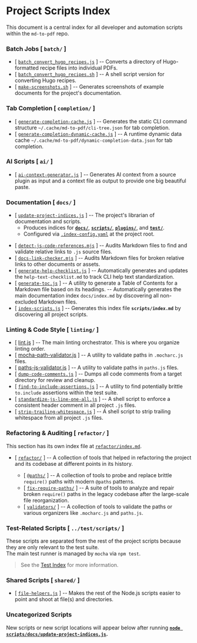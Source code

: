 # Project Scripts Index

This document is a central index for all developer and automation scripts within the `md-to-pdf` repo.

### Batch Jobs [ `batch/` ]

  - [ [`batch_convert_hugo_recipes.js`](batch/batch_convert_hugo_recipes.js) ]
    -- Converts a directory of Hugo-formatted recipe files into individual PDFs.
  - [ [`batch_convert_hugo_recipes.sh`](batch/batch_convert_hugo_recipes.sh) ]
    -- A shell script version for converting Hugo recipes.
  - [ [`make-screenshots.sh`](batch/make-screenshots.sh) ]
    -- Generates screenshots of example documents for the project's documentation.

### Tab Completion [ `completion/` ]

  - [ [`generate-completion-cache.js`](completion/generate-completion-cache.js) ]
    -- Generates the static CLI command structure `~/.cache/md-to-pdf/cli-tree.json` for tab completion.
  - [ [`generate-completion-dynamic-cache.js`](completion/generate-completion-dynamic-cache.js) ]
    -- A runtime dynamic data cache `~/.cache/md-to-pdf/dynamic-completion-data.json` for tab completion.

### AI Scripts [ `ai/` ] 

  - [ [`ai-context-generator.js`](ai/ai-context-generator.js) ]
    -- Generates AI context from a source plugin as input and a context file as output to provide one big beautiful paste.

### Documentation [ `docs/` ]

  * [ [`update-project-indices.js`](docs/update-project-indices.js) ]
    -- The project's librarian of documentation and scripts.
    * Produces indices for
      [**`docs/`**](index.md),
      [**`scripts/`**](../scripts/index.md),
      [**`plugins/`**](../plugins/index.md), and
      [**`test/`**](../test/index.md).  
    * Configured via [`.index-config.yaml`](../.index-config.yaml) at the project root.

  - [ [`detect-js-code-references.mjs`](docs/detect-js-code-references.mjs) ]
    -- Audits Markdown files to find and validate relative links to `.js` source files.
  - [ [`docs-link-checker.mjs`](docs/docs-link-checker.mjs) ]
    -- Audits Markdown files for broken relative links to other documents or assets.
  - [ [`generate-help-checklist.js`](docs/generate-help-checklist.js) ]
    -- Automatically generates and updates the `help-text-checklist.md` to track CLI help text standardization.
  - [ [`generate-toc.js`](docs/generate-toc.js) ]
    -- A utility to generate a Table of Contents for a Markdown file based on its headings.
    -- Automatically generates the main documentation index `docs/index.md` by discovering all non-excluded Markdown files.
  - [ [`index-scripts.js`](docs/index-scripts.js) ]
    -- Generates this index file **`scripts/index.md`** by discovering all project scripts.

### Linting & Code Style [ `linting/` ]

  - [ [lint.js](linting/lint.js) ]
    -- The main linting orchestrator. This is where you organize linting order.
  - [ [mocha-path-validator.js](linting/mocha-path-validator.js) ]
    -- A utility to validate paths in `.mocharc.js` files.
  - [ [paths-js-validator.js](linting/paths-js-validator.js) ]
    -- A utility to validate paths in `paths.js` files.
  - [ [`dump-code-comments.js`](linting/dump-code-comments.js) ]
    -- Dumps all code comments from a target directory for review and cleanup.
  - [ [`find-to-include-assertions.js`](linting/find-to-include-assertions.js) ]
    -- A utility to find potentially brittle `to.include` assertions within the test suite.
  - [ [`standardize-js-line-one-all.js`](linting/standardize-js-line-one-all.js) ]
    -- A shell script to enforce a consistent header comment in all project `.js` files.
  - [ [`strip-trailing-whitespace.js`](linting/strip-trailing-whitespace.js) ]
    -- A shell script to strip trailing whitespace from all project `.js` files.

### Refactoring & Auditing [ `refactor/` ]

  This section has its own index file at [`refactor/index.md`](refactor/index.md).

  - [ [`refactor/`](refactor/) ]
    -- A collection of tools that helped in refactoring the project and its codebase at different points in its history.
    
    - [ [`@paths/`](refactor/@paths/) ]
      -- A collection of tools to probe and replace brittle `require()` paths with modern `@paths` patterns.
    - [ [`fix-require-paths/`](refactor/fix-require-paths/) ]
      -- A suite of tools to analyze and repair broken `require()` paths in the legacy codebase after the large-scale file reorganization.
    - [ [`validators/`](refactor/validators/) ]
      -- A collection of tools to validate the paths or various organizers like `.mocharc.js` and `paths.js`.

### Test-Related Scripts [ `../test/scripts/` ]

  These scripts are separated from the rest of the project scripts because they are only relevant to the test suite.  
  The main test runner is managed by `mocha` via `npm test`.

  > See the [Test Index](../test/index.md) for more information.


### Shared Scripts [ `shared/` ]

  - [ [`file-helpers.js`](shared/file-helpers.js) ] -- Makes the rest of the Node.js scripts easier to point and shoot at file(s) and directories.

### Uncategorized Scripts

New scripts or new script locations will appear below after running **[`node scripts/docs/update-project-indices.js`](../scripts/docs/update-project-indices.js).**

<!-- uncategorized-start -->
<!-- uncategorized-end -->
